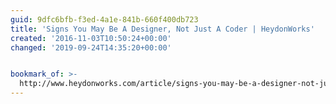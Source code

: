 ```yaml
---
guid: 9dfc6bfb-f3ed-4a1e-841b-660f400db723
title: 'Signs You May Be A Designer, Not Just A Coder | HeydonWorks'
created: '2016-11-03T10:50:24+00:00'
changed: '2019-09-24T14:35:20+00:00'


bookmark_of: >-
  http://www.heydonworks.com/article/signs-you-may-be-a-designer-not-just-a-coder
---
```




